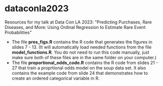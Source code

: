 # dataconla2023
Resources for my talk at Data Con LA 2023: "Predicting Purchases, Rare Diseases, and More: Using Ordinal Regression to Estimate Rare Event Probabilities"

* The file **pres_figs.R** contains the R code that generates the figures in slides 7 - 13. (It will automatically load needed functions from the file **model_functions.R**. You do not need to run this code manually, just make sure both of these files are in the same folder on your computer.)
* The file **proportional_odds_code.R** contains the R code from slides 21 - 27 that train a proprtional odds model on the soup data set. It also contains the example code from slide 24 that demonstrates how to create an ordered categorical variable in R.